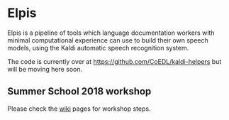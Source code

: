 # Elpis

Elpis is a pipeline of tools which language documentation workers with minimal computational experience can use to build their own speech models, using the Kaldi automatic speech recognition system.

The code is currently over at https://github.com/CoEDL/kaldi-helpers but will be moving here soon.

## Summer School 2018 workshop
Please check the [wiki](https://github.com/CoEDL/elpis/wiki) pages for workshop steps.
